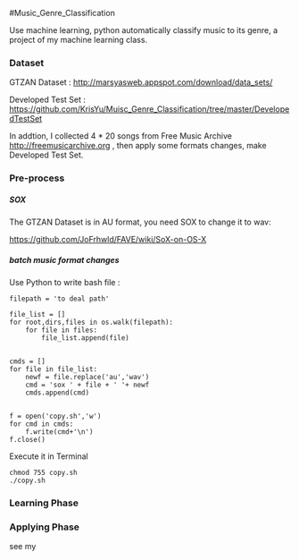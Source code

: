 #Music_Genre_Classification

Use machine learning, python automatically classify music to its genre, a project of my machine learning class.


### Dataset

GTZAN Dataset : <http://marsyasweb.appspot.com/download/data_sets/>


Developed Test Set : <https://github.com/KrisYu/Muisc_Genre_Classification/tree/master/DevelopedTestSet>

In addtion, I collected 4 * 20 songs from Free Music Archive <http://freemusicarchive.org> , then apply some formats changes, make Developed Test Set.


### Pre-process 

##### SOX

The GTZAN Dataset is in AU format, you need SOX to change it to wav:

<https://github.com/JoFrhwld/FAVE/wiki/SoX-on-OS-X>

##### batch music format changes

Use Python to write bash file :


```
filepath = 'to deal path'

file_list = []
for root,dirs,files in os.walk(filepath):
	for file in files:
		file_list.append(file)


cmds = []
for file in file_list:
	newf = file.replace('au','wav')
	cmd = 'sox ' + file + ' '+ newf
	cmds.append(cmd)


f = open('copy.sh','w')
for cmd in cmds:
	f.write(cmd+'\n')
f.close()

```

Execute it in Terminal


```
chmod 755 copy.sh
./copy.sh
```




### Learning Phase

### Applying Phase

see my 